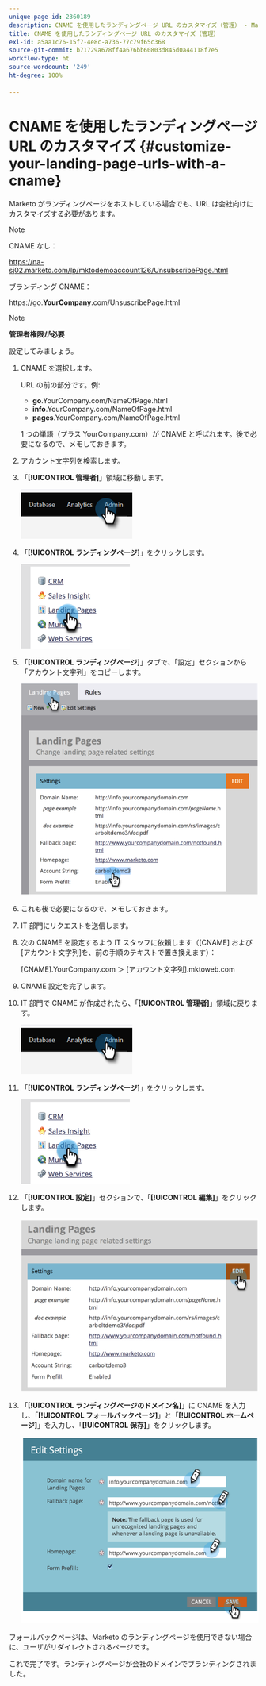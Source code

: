 ```yaml
---
unique-page-id: 2360189
description: CNAME を使用したランディングページ URL のカスタマイズ（管理） - Marketo ドキュメント - 製品ドキュメント
title: CNAME を使用したランディングページ URL のカスタマイズ（管理）
exl-id: a5aa1c76-15f7-4e8c-a736-77c79f65c368
source-git-commit: b71729a678ff4a676bb60803d845d0a44118f7e5
workflow-type: ht
source-wordcount: '249'
ht-degree: 100%

---
```


# CNAME を使用したランディングページ URL のカスタマイズ  {#customize-your-landing-page-urls-with-a-cname}

Marketo がランディングページをホストしている場合でも、URL は会社向けにカスタマイズする必要があります。

>[!NOTE]
>
>CNAME なし：
>
>https://na-sj02.marketo.com/lp/mktodemoaccount126/UnsubscribePage.html
>
>ブランディング CNAME：
>
>https://go.**YourCompany**.com/UnsuscribePage.html

>[!NOTE]
>
>**管理者権限が必要**

設定してみましょう。

1. CNAME を選択します。

   URL の前の部分です。例:

   * **go**.YourCompany.com/NameOfPage.html
   * **info**.YourCompany.com/NameOfPage.html
   * **pages**.YourCompany.com/NameOfPage.html

   1 つの単語（プラス YourCompany.com）が CNAME と呼ばれます。後で必要になるので、メモしておきます。

1. アカウント文字列を検索します。

1. 「**[!UICONTROL 管理者]**」領域に移動します。

   ![](assets/customize-your-landing-page-urls-with-a-cname-1.png)

1. 「**[!UICONTROL ランディングページ]**」をクリックします。

   ![](assets/customize-your-landing-page-urls-with-a-cname-2.png)

1. 「**[!UICONTROL ランディングページ]**」タブで、「設定」セクションから「アカウント文字列」をコピーします。

   ![](assets/customize-your-landing-page-urls-with-a-cname-3.png)

1. これも後で必要になるので、メモしておきます。

1. IT 部門にリクエストを送信します。

1. 次の CNAME を設定するよう IT スタッフに依頼します（[CNAME] および[アカウント文字列]を、前の手順のテキストで置き換えます）：

   [CNAME].YourCompany.com ＞ [アカウント文字列].mktoweb.com

1. CNAME 設定を完了します。

1. IT 部門で CNAME が作成されたら、「**[!UICONTROL 管理者]**」領域に戻ります。

   ![](assets/customize-your-landing-page-urls-with-a-cname-4.png)

1. 「**[!UICONTROL ランディングページ]**」をクリックします。

   ![](assets/customize-your-landing-page-urls-with-a-cname-5.png)

1. 「**[!UICONTROL 設定]**」セクションで、「**[!UICONTROL 編集]**」をクリックします。

   ![](assets/customize-your-landing-page-urls-with-a-cname-6.png)

1. 「**[!UICONTROL ランディングページのドメイン名]**」に CNAME を入力し、「**[!UICONTROL フォールバックページ]**」と「**[!UICONTROL ホームページ]**」を入力し、「**[!UICONTROL 保存]**」をクリックします。

   ![](assets/customize-your-landing-page-urls-with-a-cname-7.png)

フォールバックページは、Marketo のランディングページを使用できない場合に、ユーザがリダイレクトされるページです。

これで完了です。ランディングページが会社のドメインでブランディングされました。
